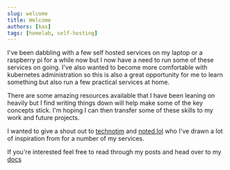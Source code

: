 ```yaml
---
slug: welcome
title: Welcome
authors: [kas]
tags: [homelab, self-hosting]
---
```


I've been dabbling with a few self hosted services on my laptop or a raspberry pi for a while now but I now have a need to run some of these services on going. I've also wanted to become more comfortable with kubernetes administration so this is also a great opportunity for me to learn something but also run a few practical services at home.

There are some amazing resources available that I have been leaning on heavily but I find writing things down will help make some of the key concepts stick. I'm hoping I can then transfer some of these skills to my work and future projects.

I wanted to give a shout out to [technotim](https://www.youtube.com/@technotim) and [noted.lol](https://noted.lol/) who I've drawn a lot of inspiration from for a number of my services.

If you're interested feel free to read through my posts and head over to my [docs](/docs/intro)